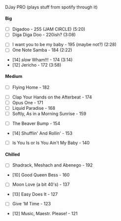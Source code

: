 DJay PRO (plays stuff from spotify through it)
#### Big

- [  ] Digadoo - 255 (JAM CIRCLE) (5:20)
- [  ] Diga Diga Doo - 220ish? (3:08)
<!--- [5] Get Me To The Church On Time - 220ish (4:20?)-->
- [  ] I want you to be my baby - 195 (maybe not?) (2:28)
- [  ] One Note Samba - 184 (2:22)
- [14] *slow* Wham!!! - 174 (3:14)
- [12] Jericho - 172 (3:58) 
<!--- [7] Swinging at the Seance - 156 (3:12)-->

#### Medium

- [  ] Flying Home - 182
<!--- [3] In The Mood - 181-->
- [  ] Clap Your Hands on the Afterbeat - 174
- [  ] Opus One - 171 
- [  ] Liquid Paradise - 168
- [  ] Softly, As in a Morning Sunrise - 159
<!--- [1] Thanks For The Boogie Ride - 158-->
- [  ] The Beaver Bump - 154
- [14] Shufflin' And Rollin' - 153
<!--- [6] Bizet Has His Day - 153-->
- [  ] Is You Is or Is You Ain't My Baby - 140
<!--- [11] Take It Easy Greasy - 130-->
<!--- [8] New Orleans Bump - 118-->


#### Chilled
- [  ] Shadrack, Meshach and Abenego - 192
- [10] Good Queen Bess - 160
<!--- [2] Mr. Ghost Goes to Town - 142-->
- [  ] Moon Love (a bit 40's) - 137
<!--- [4] Sweet Vanilla - 129-->
- [13] Easy Does It - 127
- [  ] Give 'M Time - 123
- [12] Music, Maestr. Please! - 121
<!--- [9 ] Woke Up Clipped  - 118-->

